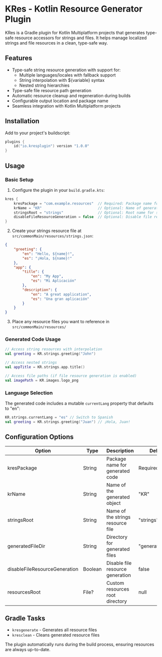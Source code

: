 # KRes - Kotlin Resource Generator Plugin

KRes is a Gradle plugin for Kotlin Multiplatform projects that generates type-safe resource accessors for strings and files. It helps manage localized strings and file resources in a clean, type-safe way. 

## Features

- Type-safe string resource generation with support for:
  - Multiple languages/locales with fallback support
  - String interpolation with ${variable} syntax
  - Nested string hierarchies
- Type-safe file resource path generation
- Automatic resource cleanup and regeneration during builds
- Configurable output location and package name
- Seamless integration with Kotlin Multiplatform projects

## Installation

Add to your project's buildscript:

```kotlin
plugins {
    id("io.kresplugin") version "1.0.0"
}
```

## Usage

### Basic Setup

1. Configure the plugin in your `build.gradle.kts`:

```kotlin
kres {
    kresPackage = "com.example.resources"  // Required: Package name for generated code
    krName = "KR"                          // Optional: Name of generated object (default: KR)
    stringsRoot = "strings"                // Optional: Root name for strings file (default: strings)
    disableFileResourceGeneration = false  // Optional: Disable file resource generation
}
```

2. Create your strings resource file at `src/commonMain/resources/strings.json`:

```json
{
    "greeting": {
        "en": "Hello, ${name}!",
        "es": "¡Hola, ${name}!"
    },
    "app": {
        "title": {
            "en": "My App",
            "es": "Mi Aplicación"
        },
        "description": {
            "en": "A great application",
            "es": "Una gran aplicación"
        }
    }
}
```

3. Place any resource files you want to reference in `src/commonMain/resources/`

### Generated Code Usage

```kotlin
// Access string resources with interpolation
val greeting = KR.strings.greeting("John")

// Access nested strings
val appTitle = KR.strings.app.title()

// Access file paths (if file resource generation is enabled)
val imagePath = KR.images.logo_png
```

### Language Selection

The generated code includes a mutable `currentLang` property that defaults to "en":

```kotlin
KR.strings.currentLang = "es" // Switch to Spanish
val greeting = KR.strings.greeting("Juan") // ¡Hola, Juan!
```

## Configuration Options

| Option | Type | Description | Default |
|--------|------|-------------|---------|
| kresPackage | String | Package name for generated code | Required |
| krName | String | Name of the generated object | "KR" |
| stringsRoot | String | Name of the strings resource file | "strings" |
| generatedFileDir | String | Directory for generated files | "generated/kres" |
| disableFileResourceGeneration | Boolean | Disable file resource generation | false |
| resourcesRoot | File? | Custom resources root directory | null |

## Gradle Tasks

- `kresgenerate` - Generates all resource files
- `kresclean` - Cleans generated resource files

The plugin automatically runs during the build process, ensuring resources are always up-to-date.